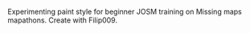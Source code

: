 Experimenting paint style for beginner JOSM training on Missing maps mapathons. Create with Filip009.
